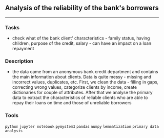 ## Analysis of the reliability of the bank's borrowers
	
<hr>

### Tasks
- check what of the bank client' characteristics - family status, having children, purpose of the credit, salary -  can have an impact on a loan repayment

### Description
- the data came from an anonymous bank credit department and contains the main information about clients. Data is quite messy - missing and incorrect values, duplicates, etc. First, we clean the data - filling in gaps, correcting wrong values, categorize clients by income, create dictionaries for couple of attributes.  After that we analyse the primary data to extract the characteristics of reliable clients who are able to repay their loans on time and those of unreliable borrowers
### Tools
`python` `jupyter notebook` `pymystem3` `pandas` `numpy` `lemmatization` `primary data analysis`


